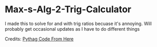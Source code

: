 # Max-s-Alg-2-Trig-Calculator


I made this to solve for and with trig ratios becuase it's annoying. Will probably get occasional updates as I have to do different things

Credits: [Pythag Code From Here](https://www.w3resource.com/python-exercises/math/python-math-exercise-68.php)
